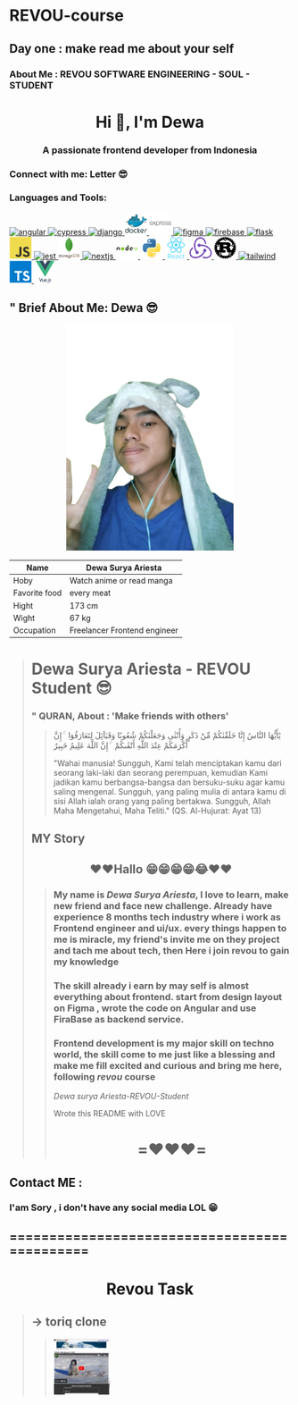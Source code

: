 # REVOU-course

## Day one : make read me about your self

### About Me : REVOU SOFTWARE ENGINEERING - SOUL - STUDENT

<h1 align="center">Hi 👋, I'm Dewa</h1>
<h3 align="center">A passionate frontend developer from Indonesia</h3>
<h3 align="left">Connect with me: Letter 😎</h3>
<p align="left">
</p>
<h3 align="left">Languages and Tools:</h3>
<p align="left"> <a href="https://angular.io" target="_blank" rel="noreferrer"> <img src="https://angular.io/assets/images/logos/angular/angular.svg" alt="angular" width="40" height="40"/> </a> <a href="https://www.cypress.io" target="_blank" rel="noreferrer"> <img src="https://raw.githubusercontent.com/simple-icons/simple-icons/6e46ec1fc23b60c8fd0d2f2ff46db82e16dbd75f/icons/cypress.svg" alt="cypress" width="40" height="40"/> </a> <a href="https://www.djangoproject.com/" target="_blank" rel="noreferrer"> <img src="https://cdn.worldvectorlogo.com/logos/django.svg" alt="django" width="40" height="40"/> </a> <a href="https://www.docker.com/" target="_blank" rel="noreferrer"> <img src="https://raw.githubusercontent.com/devicons/devicon/master/icons/docker/docker-original-wordmark.svg" alt="docker" width="40" height="40"/> </a> <a href="https://expressjs.com" target="_blank" rel="noreferrer"> <img src="https://raw.githubusercontent.com/devicons/devicon/master/icons/express/express-original-wordmark.svg" alt="express" width="40" height="40"/> </a> <a href="https://www.figma.com/" target="_blank" rel="noreferrer"> <img src="https://www.vectorlogo.zone/logos/figma/figma-icon.svg" alt="figma" width="40" height="40"/> </a> <a href="https://firebase.google.com/" target="_blank" rel="noreferrer"> <img src="https://www.vectorlogo.zone/logos/firebase/firebase-icon.svg" alt="firebase" width="40" height="40"/> </a> <a href="https://flask.palletsprojects.com/" target="_blank" rel="noreferrer"> <img src="https://www.vectorlogo.zone/logos/pocoo_flask/pocoo_flask-icon.svg" alt="flask" width="40" height="40"/> </a> <a href="https://developer.mozilla.org/en-US/docs/Web/JavaScript" target="_blank" rel="noreferrer"> <img src="https://raw.githubusercontent.com/devicons/devicon/master/icons/javascript/javascript-original.svg" alt="javascript" width="40" height="40"/> </a> <a href="https://jestjs.io" target="_blank" rel="noreferrer"> <img src="https://www.vectorlogo.zone/logos/jestjsio/jestjsio-icon.svg" alt="jest" width="40" height="40"/> </a> <a href="https://www.mongodb.com/" target="_blank" rel="noreferrer"> <img src="https://raw.githubusercontent.com/devicons/devicon/master/icons/mongodb/mongodb-original-wordmark.svg" alt="mongodb" width="40" height="40"/> </a> <a href="https://nextjs.org/" target="_blank" rel="noreferrer"> <img src="https://cdn.worldvectorlogo.com/logos/nextjs-2.svg" alt="nextjs" width="40" height="40"/> </a> <a href="https://nodejs.org" target="_blank" rel="noreferrer"> <img src="https://raw.githubusercontent.com/devicons/devicon/master/icons/nodejs/nodejs-original-wordmark.svg" alt="nodejs" width="40" height="40"/> </a> <a href="https://www.python.org" target="_blank" rel="noreferrer"> <img src="https://raw.githubusercontent.com/devicons/devicon/master/icons/python/python-original.svg" alt="python" width="40" height="40"/> </a> <a href="https://reactjs.org/" target="_blank" rel="noreferrer"> <img src="https://raw.githubusercontent.com/devicons/devicon/master/icons/react/react-original-wordmark.svg" alt="react" width="40" height="40"/> </a> <a href="https://redux.js.org" target="_blank" rel="noreferrer"> <img src="https://raw.githubusercontent.com/devicons/devicon/master/icons/redux/redux-original.svg" alt="redux" width="40" height="40"/> </a> <a href="https://www.rust-lang.org" target="_blank" rel="noreferrer"> <img src="https://raw.githubusercontent.com/devicons/devicon/master/icons/rust/rust-plain.svg" alt="rust" width="40" height="40"/> </a> <a href="https://tailwindcss.com/" target="_blank" rel="noreferrer"> <img src="https://www.vectorlogo.zone/logos/tailwindcss/tailwindcss-icon.svg" alt="tailwind" width="40" height="40"/> </a> <a href="https://www.typescriptlang.org/" target="_blank" rel="noreferrer"> <img src="https://raw.githubusercontent.com/devicons/devicon/master/icons/typescript/typescript-original.svg" alt="typescript" width="40" height="40"/> </a> <a href="https://vuejs.org/" target="_blank" rel="noreferrer"> <img src="https://raw.githubusercontent.com/devicons/devicon/master/icons/vuejs/vuejs-original-wordmark.svg" alt="vuejs" width="40" height="40"/> </a> </p>

<h2 > " Brief About Me: Dewa 😎 </h2>
<p align="center">
  <img width="300" hight="300"  src="./assets/img/Dewa-img-1.png" alt="hh"> </p>

| Name          | Dewa Surya Ariesta           |
| ------------- | ---------------------------- |
| Hoby          | Watch anime or read manga    |
| Favorite food | every meat                   |
| Hight         | 173 cm                       |
| Wight         | 67 kg                        |
| Occupation    | Freelancer Frontend engineer |

> # Dewa Surya Ariesta - REVOU Student 😎
>
> ### " QURAN, About : 'Make friends with others'
>
> > يٰٓأَيُّهَا النَّاسُ إِنَّا خَلَقْنٰكُمْ مِّنْ ذَكَرٍ وَأُنْثٰى وَجَعَلْنٰكُمْ شُعُوبًا وَقَبَآئِلَ لِتَعَارَفُوٓا   ۚ إِنَّ أَكْرَمَكُمْ عِنْدَ اللَّهِ أَتْقٰىكُمْ   ۚ إِنَّ اللَّهَ عَلِيمٌ خَبِيرٌ
> >
> > "Wahai manusia! Sungguh, Kami telah menciptakan kamu dari seorang laki-laki dan seorang perempuan, kemudian Kami jadikan kamu berbangsa-bangsa dan bersuku-suku agar kamu saling mengenal. Sungguh, yang paling mulia di antara kamu di sisi Allah ialah orang yang paling bertakwa. Sungguh, Allah Maha Mengetahui, Maha Teliti." (QS. Al-Hujurat: Ayat 13)
>
> ## MY Story
>
> ## <p align="center" >❤️❤️Hallo 😁😁😁😁😂❤️❤️<p>
>
> > ### **My** name is _Dewa Surya Ariesta_, **I** love to learn, make new friend and face new challenge. Already have experience 8 months tech industry where i work as Frontend engineer and ui/ux. every things happen to me is miracle, my friend's invite me on they project and tach me about tech, then Here i join **revou** to gain my knowledge
> >
> > ### **The** skill already i earn by may self is almost everything about frontend. start from design layout on Figma , wrote the code on Angular and use FiraBase as backend service.
> >
> > ### **Frontend development** is my major skill on techno world, the skill come to me just like a blessing and make me fill excited and curious and bring me here, following _revou_ course
> >
> > _Dewa surya Ariesta-REVOU-Student_
> >
> > Wrote this README with LOVE
> >
> > # <p  align='center'> =❤️❤️❤️=</p>

## Contact ME :

### I'am Sory , i don't have any social media LOL 😁

## =============================================

# <p align='center'>Revou Task</p>


> ## ->  toriq clone
>> <img width="100" height="100" src="./assets/toriqClone.jpg" alt="test"/>